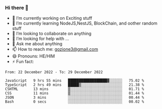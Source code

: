 ### Hi there 👋

<!--
**charlieScript/charlieScript** is a ✨ _special_ ✨ repository because its `README.md` (this file) appears on your GitHub profile.

Here are some ideas to get you started: -->

- 🔭 I’m currently working on Exciting stuff
- 🌱 I’m currently learning NodeJS,NestJS, BlockChain, and oother random stuff
- 👯 I’m looking to collaborate on anything
- 🤔 I’m looking for help with ...
- 💬 Ask me about anything
- 📫 How to reach me: gozione3@gmail.com
- 😄 Pronouns: HE/HIM
- ⚡ Fun fact: 
<!--START_SECTION:waka-->

```text
From: 22 December 2022 - To: 29 December 2022

JavaScript   9 hrs 55 mins   ██████████████████▓░░░░░░   75.02 %
TypeScript   2 hrs 49 mins   █████▒░░░░░░░░░░░░░░░░░░░   21.38 %
CSHTML       13 mins         ▒░░░░░░░░░░░░░░░░░░░░░░░░   01.71 %
CSS          11 mins         ▒░░░░░░░░░░░░░░░░░░░░░░░░   01.44 %
JSON         3 mins          ░░░░░░░░░░░░░░░░░░░░░░░░░   00.44 %
Bash         0 secs          ░░░░░░░░░░░░░░░░░░░░░░░░░   00.02 %
```

<!--END_SECTION:waka-->
